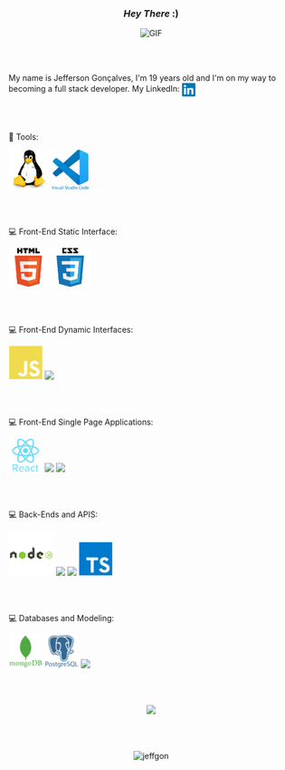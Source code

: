 ### <div align="center"><b><i>Hey There</i></b> :)</div>

<div align="center">
  <img margin-left="50" alt="GIF" src="https://i.pinimg.com/originals/c5/d6/8e/c5d68e3f92b74f875e9eaa71e7afaf72.gif" width="335" height="255" />
</div>

<br></br>

My name is Jefferson Gonçalves, I'm 19 years old and I'm on my way to becoming a full stack developer. My LinkedIn: 
<a href="https://www.linkedin.com/in/jeffgonlima/">
  <img align="center" alt="Jeff's LinkedIN" height="25" 
  src="https://raw.githubusercontent.com/devicons/devicon/1119b9f84c0290e0f0b38982099a2bd027a48bf1/icons/linkedin/linkedin-original.svg" />
</a>

<br></br>

<div>
<p>🔨 Tools:</p>
<code><img height="70" src="https://raw.githubusercontent.com/devicons/devicon/1119b9f84c0290e0f0b38982099a2bd027a48bf1/icons/linux/linux-original.svg"></code>
<code><img height="70" src="https://raw.githubusercontent.com/devicons/devicon/1119b9f84c0290e0f0b38982099a2bd027a48bf1/icons/vscode/vscode-original-wordmark.svg"></code>
</div>

<br></br>

<div>
<p>💻 Front-End Static Interface:</p>
<code><img height="70" src="https://raw.githubusercontent.com/devicons/devicon/1119b9f84c0290e0f0b38982099a2bd027a48bf1/icons/html5/html5-original-wordmark.svg"></code>
<code><img height="70" src="https://raw.githubusercontent.com/devicons/devicon/1119b9f84c0290e0f0b38982099a2bd027a48bf1/icons/css3/css3-original-wordmark.svg"></code>
</div>

<br></br>

<div>
<p>💻 Front-End Dynamic Interfaces:</p>
<code><img height="60" src="https://raw.githubusercontent.com/devicons/devicon/1119b9f84c0290e0f0b38982099a2bd027a48bf1/icons/javascript/javascript-plain.svg"></code>
<code><img height="60" src="https://driveneducation.zendesk.com/hc/article_attachments/4408929811213/AJAX_logo_by_gengns.svg.png"></code>
</div>

<br></br>

<div>
<p>💻 Front-End Single Page Applications:</p>
<code><img height="60" src="https://raw.githubusercontent.com/devicons/devicon/master/icons/react/react-original-wordmark.svg"></code>
<code><img height="60" src="https://driveneducation.zendesk.com/hc/article_attachments/4408924096653/es6-logo.png"></code>
<code><img height="60" src="https://driveneducation.zendesk.com/hc/article_attachments/4413155431821/logo-on-dark-bg__1_.png"></code>
</div>

<br></br>

<div>
<p>💻 Back-Ends and APIS:</p>
<code><img height="80" src="https://raw.githubusercontent.com/devicons/devicon/1119b9f84c0290e0f0b38982099a2bd027a48bf1/icons/nodejs/nodejs-original-wordmark.svg"></code>
  <code><img height="35" src="https://driveneducation.zendesk.com/hc/article_attachments/4408960928653/68747470733a2f2f63646e2e737667706f726e2e636f6d2f6c6f676f732f657870726573732e737667.svg"></code>
 <code><img height="40" src="https://driveneducation.zendesk.com/hc/article_attachments/4408960959501/img.png"></code>
   <code><img height="60" src="https://raw.githubusercontent.com/devicons/devicon/master/icons/typescript/typescript-original.svg"></code>
</div>

<br></br>

<div>
<p>💻 Databases and Modeling:</p>
  <code><img height="60" src="https://raw.githubusercontent.com/devicons/devicon/master/icons/mongodb/mongodb-plain-wordmark.svg"></code>
  <code><img height="60" src="https://raw.githubusercontent.com/devicons/devicon/master/icons/postgresql/postgresql-plain-wordmark.svg"></code>
  <code><img height="60" src="https://camo.githubusercontent.com/87724523063a50fdb4afb3e99a06d7c23d5853c41226e8f48b3ef5035db0e894/68747470733a2f2f692e696d6775722e636f6d2f774434725674342e706e67"></code>
</div>

<br></br>

<div align="center">
<a href="https://github.com/jeffgon/github-readme-stats"><img src="https://github-readme-stats.vercel.app/api/top-langs/?username=jeffgon&layout=compact&theme=gotham&hide_border=true"/></a>

<br></br>

<p align="center"><img src="https://github-readme-stats.vercel.app/api?username=jeffgon&show_icons=true&theme=gotham" alt="jeffgon" />
</div>
